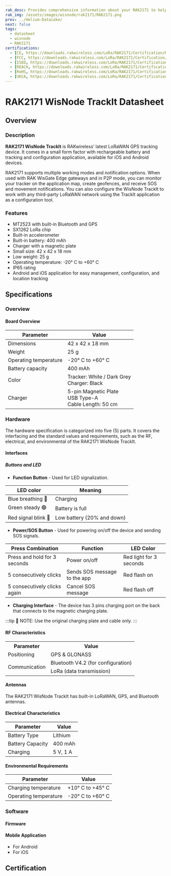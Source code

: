 ```yaml
---
rak_desc: Provides comprehensive information about your RAK2171 to help you use it. This information includes technical specifications, characteristics, and requirements, and it also discusses the device components.
rak_img: /assets/images/wisnode/rak2171/RAK2171.png
prev: ../Helium-Datacake/
next: false
tags:
  - datasheet
  - wisnode
  - RAK2171
certifications:
  - [CE, https://downloads.rakwireless.com/LoRa/RAK2171/Certification/RAK2171_CE_Certification.zip]
  - [FCC, https://downloads.rakwireless.com/LoRa/RAK2171/Certification/RAK2171_FCC_Certification.pdf]
  - [ISED, https://downloads.rakwireless.com/LoRa/RAK2171/Certification/RAK2171_ISED_Certification.pdf]
  - [REACH, https://downloads.rakwireless.com/LoRa/RAK2171/Certification/RAK2171_REACH_Report.pdf]
  - [RoHS, https://downloads.rakwireless.com/LoRa/RAK2171/Certification/RAK2171_RoHS_Report.pdf]
  - [UKCA, https://downloads.rakwireless.com/LoRa/RAK2171/Certification/RAK2171_UKCA_Certification.pdf]
---
```


# RAK2171 WisNode TrackIt Datasheet

## Overview

<rk-img
  src="/assets/images/wisnode/rak2171/datasheet/rak2171.png"
  width="40%"
  caption="RAK2171 WisNode TrackIt"
/>

### Description

**RAK2171 WisNode TrackIt** is RAKwireless’ latest LoRaWAN GPS tracking device. It comes in a small form factor with rechargeable battery and tracking and configuration application, available for iOS and Android devices.

RAK2171 supports multiple working modes and notification options. When used with RAK WisGate Edge gateways and in P2P mode, you can monitor your tracker on the application map, create geofences, and receive SOS and movement notifications. You can also configure the WisNode TrackIt to work with any third-party LoRaWAN network using the TrackIt application as a configuration tool.

### Features

- MT2523 with built-in Bluetooth and GPS
- SX1262 LoRa chip
- Built-in accelerometer
- Built-in battery: 400&nbsp;mAh
- Charger with a magnetic plate
- Small size: 42 x 42 x 18&nbsp;mm
- Low weight: 25&nbsp;g
- Operating temperature: -20°&nbsp;C to +60°&nbsp;C
- IP65 rating
- Android and iOS application for easy management, configuration, and location tracking


## Specifications

### Overview

#### Board Overview

<rk-img
  src="/assets/images/wisnode/rak2171/datasheet/dimensions.png"
  width="40%"
  caption="RAK2171 WisNode TrackIt Dimensions"
/>


| Parameter             | Value                                                              |
| --------------------- | ------------------------------------------------------------------ |
| Dimensions            | 42 x 42 x 18&nbsp;mm                                               |
| Weight                | 25&nbsp;g                                                          |
| Operating temperature | -20°&nbsp;C to +60°&nbsp;C                                         |
| Battery capacity      | 400&nbsp;mAh                                                       |
| Color                 | Tracker: White / Dark Grey <br> Charger: Black                     |
| Charger               | 5-pin Magnetic Plate <br> USB Type-A <br> Cable Length: 50&nbsp;cm |


### Hardware

The hardware specification is categorized into five (5) parts. It covers the interfacing and the standard values and requirements, such as the RF, electrical, and environmental of the RAK2171 WisNode TrackIt.

#### Interfaces
<rk-img
  src="/assets/images/wisnode/rak2171/datasheet/rak2171-interface.png"
  width="80%"
  caption="RAK2171 WisNode TrackIt Interfaces"
/>

##### Buttons and LED

* **Function Button** - Used for LED signalization.

| LED color          | Meaning                    |
| ------------------ | -------------------------- |
| Blue breathing 🔵   | Charging                   |
| Green steady 🟢     | Battery is full            |
| Red signal blink 🔴 | Low battery (20% and down) |

* **Power/SOS Button** - Used for powering on/off the device and sending SOS signals.

| Press Combination            | Function                     | LED Color               |
| ---------------------------- | ---------------------------- | ----------------------- |
| Press and hold for 3 seconds | Power on/off                 | Red light for 3 seconds |
| 5 consecutively clicks       | Sends SOS message to the app | Red flash on            |
| 5 consecutively clicks again | Cancel SOS message           | Red flash off           |

* **Charging Interface** - The device has 3 pins charging port on the back that connects to the magnetic charging plate.

:::tip 📝 NOTE:
Use the original charging plate and cable only.
:::

#### RF Characteristics

<table>
  <tr>
    <th>Parameter</th>
    <th>Value</th>
  </tr>
  <tr>
    <td>Positioning</td>
    <td>GPS & GLONASS</td>
  </tr>
  <tr>
    <td rowspan = "2">Communication</td>
    <td>Bluetooth V4.2 (for configuration)</td>
  </tr>
  <tr>
    <td>LoRa (data transmission)</td>
  </tr>
</table>

#### Antennas

The RAK2171 WisNode TrackIt has built-in LoRaWAN, GPS, and Bluetooth antennas.

#### Electrical Characteristics

| Parameter        | Value              |
| ---------------- | ------------------ |
| Battery Type     | Lithium            |
| Battery Capacity | 400&nbsp;mAh       |
| Charging         | 5&nbsp;V, 1&nbsp;A |

#### Environmental Requirements

| Parameter             | Value                      |
| --------------------- | -------------------------- |
| Charging temperature  | +10°&nbsp;C to +45°&nbsp;C |
| Operating temperature | -20°&nbsp;C to +60°&nbsp;C |

### Software

#### Firmware

#### Mobile Application

- For Android
- For iOS

## Certification

<rk-certifications :params="$page.frontmatter.certifications" />
